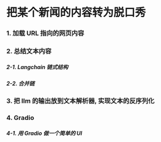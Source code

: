 # 把某个新闻的内容转为脱口秀

### 1. 加载 URL 指向的网页内容	

### 2. 总结文本内容
##### 2-1. Langchain 链式结构
##### 2-2. 合并链


### 3. 把 llm 的输出放到文本解析器, 实现文本的反序列化


### 4. Gradio
##### 4-1. 用 Gradio 做一个简单的 UI